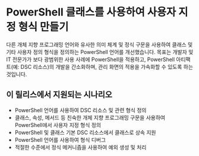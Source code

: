 # PowerShell 클래스를 사용하여 사용자 지정 형식 만들기

다른 개체 지향 프로그래밍 언어와 유사한 의미 체계 및 정식 구문을 사용하여 클래스 및 기타 사용자 정의 형식을 정의하는 PowerShell 언어를 개선했습니다. 목표는 개발자 및 IT 전문가가 보다 광범위한 사용 사례에 PowerShell을 적용하고, PowerShell 아티팩트(예: DSC 리소스)의 개발을 간소화하며, 관리 화면의 적용을 가속화할 수 있도록 하는 것입니다.

## 이 릴리스에서 지원되는 시나리오

-   PowerShell 언어를 사용하여 DSC 리소스 및 관련 형식 정의
-   클래스, 속성, 메서드 등 친숙한 개체 지향 프로그래밍 구문을 사용하여 PowerShell에서 사용자 지정 형식 정의
-   PowerShell 및 클래스 기본 DSC 리소스에서 클래스로 상속 지원
-   PowerShell 언어를 사용하여 형식 디버그
-   적절한 수준에서 정식 메커니즘을 사용하여 예외 생성 및 처리

<!--HONumber=Jun16_HO4-->


